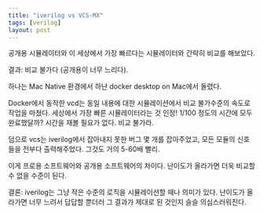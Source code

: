 ```yaml
---
title: "iverilog vs VCS-MX"
tags: [verilog]
layout: post
---
```


공개용 시뮬레이터와 이 세상에서 가장 빠르다는 시뮬레이터와 간략히 비교를 해보았다.

결과: 비교 불가다 (공개용이 너무 느리다).

하나는 Mac Native 환경에서 하난 docker desktop on Mac에서 돌렸다.

Docker에서 동작한 vcd는 동일 내용에 대한 시뮬레이션에서 비교 불가수준의 속도로 작업을 마쳤다. 세상에서 가장 빠른 시뮬레이터라는 것 인정! 1/100 정도의 시간에 모두 완료했달까? 시간을 재볼 필요가 없다. 비교 불가라.

덤으로 vcs는 iverilog에서 잡아내지 못한 버그 몇 개를 잡아주었고, 모든 모듈의 신호들을 전부다 출력해주었다. 그것도 거의 5-60배 빨리.

이게 프로용 소프트웨어와 공개용 소프트웨어의 차이다. 난이도가 올라가면 더욱 비교할 수 없을 수준이 된다.

결론: iverilog는 그냥 작은 수준의 로직을 시뮬레이션할 때나 의미가 있다. 난이도가 올라가면 너무 느려서 답답할 뿐더러 그 결과가 제대로 된 것인지 슬슬 의심스러워진다. 